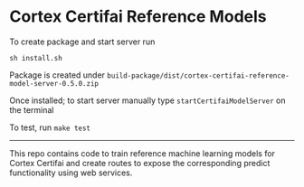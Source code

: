 # Cortex Certifai Reference Models

To create package and start server run

`sh install.sh`

Package is created under `build-package/dist/cortex-certifai-reference-model-server-0.5.0.zip`

Once installed; to start server manually type `startCertifaiModelServer` on the terminal

To test, run `make test`

---

This repo contains code to train reference machine learning models for Cortex Certifai and create routes to expose the corresponding predict functionality using web services.
